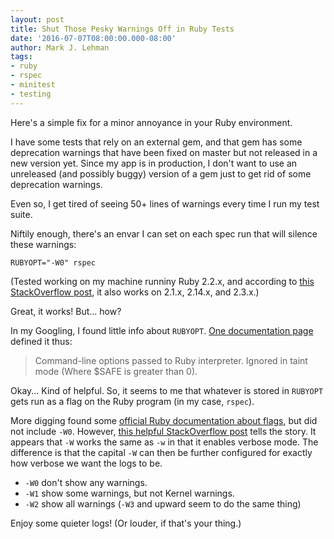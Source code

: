 ```yaml
---
layout: post
title: Shut Those Pesky Warnings Off in Ruby Tests
date: '2016-07-07T08:00:00.000-08:00'
author: Mark J. Lehman
tags:
- ruby
- rspec
- minitest
- testing
---
```


Here's a simple fix for a minor annoyance in your Ruby environment.

I have some tests that rely on an external gem, and that gem has some deprecation warnings that have been fixed on master but not released in a new version yet. Since my app is in production, I don't want to use an unreleased (and possibly buggy) version of a gem just to get rid of some deprecation warnings.

Even so, I get tired of seeing 50+ lines of warnings every time I run my test suite.

Niftily enough, there's an envar I can set on each spec run that will silence these warnings:

    RUBYOPT="-W0" rspec

(Tested working on my machine runniny Ruby 2.2.x, and according to [this StackOverflow post](http://stackoverflow.com/questions/5591509/suppress-ruby-warnings-when-running-specs/28098594#28098594), it also works on 2.1.x, 2.14.x, and 2.3.x.)

Great, it works! But... how?

In my Googling, I found little info about `RUBYOPT`. [One documentation page](http://www.tutorialspoint.com/ruby/ruby_environment_variables.htm) defined it thus:
> Command-line options passed to Ruby interpreter. Ignored in taint mode (Where $SAFE is greater than 0).

Okay... Kind of helpful. So, it seems to me that whatever is stored in `RUBYOPT` gets run as a flag on the Ruby program (in my case, `rspec`).

More digging found some [official Ruby documentation about flags](http://ruby-doc.org/docs/ruby-doc-bundle/Manual/man-1.4/options.html), but did not include `-W0`. However, [this helpful StackOverflow post](http://stackoverflow.com/a/14863810/3477163) tells the story. It appears that `-W` works the same as `-w` in that it enables verbose mode. The difference is that the capital `-W` can then be further configured for exactly how verbose we want the logs to be.

* `-W0` don't show any warnings.
* `-W1` show some warnings, but not Kernel warnings.
* `-W2` show all warnings (`-W3` and upward seem to do the same thing)

Enjoy some quieter logs! (Or louder, if that's your thing.)
